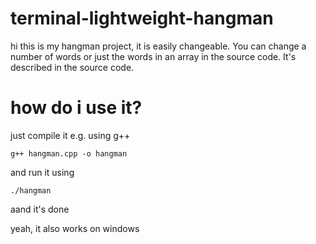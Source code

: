# terminal-lightweight-hangman

hi this is my hangman project, it is easily changeable. You can change a number of words or just the words in an array in the source code.
It's described in the source code.

# how do i use it?
just compile it e.g. using g++

```
g++ hangman.cpp -o hangman
```
and run it using
```
./hangman
```

aand it's done

yeah, it also works on windows
